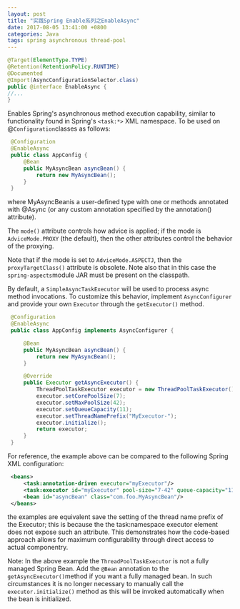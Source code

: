 ```yaml
---
layout: post
title: "实践Spring Enable系列之EnableAsync"
date: 2017-08-05 13:41:00 +0800
categories: Java
tags: spring asynchronous thread-pool
---
```


```java
@Target(ElementType.TYPE)
@Retention(RetentionPolicy.RUNTIME)
@Documented
@Import(AsyncConfigurationSelector.class)
public @interface EnableAsync {
//...
}
```

Enables Spring's asynchronous method execution capability, similar to functionality found in Spring's `<task:*>` XML namespace. To be used on @`Configuration`classes as follows:

```java
 @Configuration
 @EnableAsync
 public class AppConfig {
     @Bean
     public MyAsyncBean asyncBean() {
         return new MyAsyncBean();
     }
 }
```

where MyAsyncBeanis a user-defined type with one or methods annotated with @Async (or any custom annotation specified by the annotation() attribute).

The `mode()` attribute controls how advice is applied; if the mode is `AdviceMode.PROXY` (the default), then the other attributes control the behavior of the proxying.

Note that if the mode is set to `AdviceMode.ASPECTJ`, then the `proxyTargetClass()` attribute is obsolete. Note also that in this case the `spring-aspects`module JAR must be present on the classpath.

By default, a `SimpleAsyncTaskExecutor` will be used to process async method invocations. To customize this behavior, implement `AsyncConfigurer` and provide your own `Executor` through the `getExecutor()` method.

```java
 @Configuration
 @EnableAsync
 public class AppConfig implements AsyncConfigurer {

     @Bean
     public MyAsyncBean asyncBean() {
         return new MyAsyncBean();
     }

     @Override
     public Executor getAsyncExecutor() {
         ThreadPoolTaskExecutor executor = new ThreadPoolTaskExecutor();
         executor.setCorePoolSize(7);
         executor.setMaxPoolSize(42);
         executor.setQueueCapacity(11);
         executor.setThreadNamePrefix("MyExecutor-");
         executor.initialize();
         return executor;
     }
 }
```

For reference, the example above can be compared to the following Spring XML configuration:

```xml
 <beans>
     <task:annotation-driven executor="myExecutor"/>
     <task:executor id="myExecutor" pool-size="7-42" queue-capacity="11"/>
     <bean id="asyncBean" class="com.foo.MyAsyncBean"/>
 </beans>
```

the examples are equivalent save the setting of the thread name prefix of the Executor; this is because the the task:namespace executor element does not expose such an attribute. This demonstrates how the code-based approach allows for maximum configurability through direct access to actual componentry.

Note: In the above example the `ThreadPoolTaskExecutor` is not a fully managed Spring Bean. Add the `@Bean` annotation to the `getAsyncExecutor()`method if you want a fully managed bean. In such circumstances it is no longer necessary to manually call the `executor.initialize()` method as this will be invoked automatically when the bean is initialized.